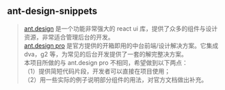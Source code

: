 ## ant-design-snippets

> [ant.design](ant.design/index-cn) 是一个功能非常强大的 react ui 库，提供了众多的组件与设计资源，非常适合管理后台的开发。<br>
> [ant.design pro](https://pro.ant.design/index-cn) 是官方提供的开箱即用的中台前端/设计解决方案。它集成 dva，g2 等，为常见的后台开发提供了一套的解完整决方案。<br>
> 本项目所做的与 ant.design pro 不相同，希望做到以下两点：<br>
> （1）提供简短代码片段，开发者可以直接在项目使用；<br>
> （2）用一些实际的例子说明部分组件的用法，对官方文档做出补充。

